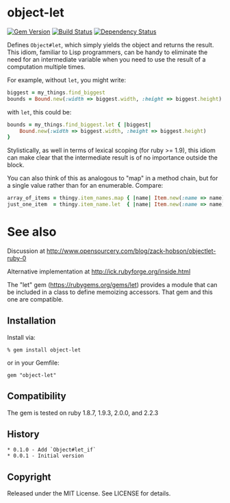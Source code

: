 # object-let

[![Gem Version](https://badge.fury.io/rb/object-let.svg)](https://badge.fury.io/rb/object-let)
[![Build Status](https://secure.travis-ci.org/ronen/object-let.png)](http://travis-ci.org/ronen/object-let)
[![Dependency Status](https://gemnasium.com/ronen/object-let.png)](https://gemnasium.com/ronen/object-let)


Defines `Object#let`, which simply yields the object and returns the result.
This idiom, familiar to Lisp programmers, can be handy to eliminate the need
for an intermediate variable when you need to use the result of a computation
multiple times.

For example, without `let`, you might write:

```ruby
biggest = my_things.find_biggest
bounds = Bound.new(:width => biggest.width, :height => biggest.height)
```

with `let`, this could be:

```ruby
bounds = my_things.find_biggest.let { |biggest|
    Bound.new(:width => biggest.width, :height => biggest.height)
}
```

Stylistically, as well in terms of lexical scoping (for ruby >= 1.9), this idiom
can make clear that the intermediate result is of no importance outside the
block.

You can also think of this as analogous to "map" in a method chain, but for a
single value rather than for an enumerable.  Compare:

```ruby
array_of_items = thingy.item_names.map { |name| Item.new(:name => name) }
just_one_item  = thingy.item_name.let  { |name| Item.new(:name => name) }
```

# See also

Discussion at http://www.opensourcery.com/blog/zack-hobson/objectlet-ruby-0

Alternative implementation at http://ick.rubyforge.org/inside.html

The "let" gem (https://rubygems.org/gems/let) provides a module that can be
included in a class to define memoizing accessors.  That gem and this one are
compatible.

## Installation

Install via:

    % gem install object-let

or in your Gemfile:

    gem "object-let"
    
## Compatibility

The gem is tested on ruby 1.8.7, 1.9.3, 2.0.0, and 2.2.3

## History

    * 0.1.0 - Add `Object#let_if`
    * 0.0.1 - Initial version

## Copyright

Released under the MIT License.  See LICENSE for details.



